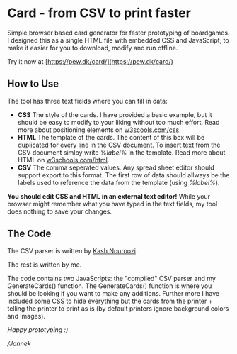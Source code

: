 # Card - from CSV to print faster

Simple browser based card generator for faster prototyping of boardgames. I designed this as a single HTML file with embedded CSS and JavaScript, to make it easier for you to download, modify and run offline.

Try it now at [https://pew.dk/card/](https://pew.dk/card/)

## How to Use

The tool has three text fields where you can fill in data:
* **CSS** The style of the cards. I have provided a basic example, but it should be easy to modify to your liking without too much effort. Read more about positioning elements on [w3scools.com/css](https://www.w3schools.com/css/css_positioning.asp).
* **HTML** The template of the cards. The content of this box will be duplicated for every line in the CSV document. To insert text from the CSV document simlpy write *%label%* in the template. Read more about HTML on [w3schools.com/html](https://www.w3schools.com/html/html_blocks.asp).
* **CSV** The comma seperated values. Any spread sheet editor should support export to this format. The first row of data should allways be the labels used to reference the data from the template (using *%label%*).

**You should edit CSS and HTML in an external text editor!** While your browser might remember what you have typed in the text fields, my tool does nothing to save your changes.

## The Code

The CSV parser is written by [Kash Nouroozi](https://github.com/knrz/CSV.js/tree/dev).

The rest is written by me.

The code contains two JavaScripts: the "compiled" CSV parser and my GenerateCards() function. The GenerateCards() function is where you should be looking if you want to make any additions. Further more I have included some CSS to hide everything but the cards from the printer + telling the printer to print as is (by default printers ignore background colors and images).

*Happy prototyping :)*

*/Jannek*

